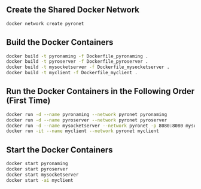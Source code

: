 ## Create the Shared Docker Network

```bash
docker network create pyronet
```

## Build the Docker Containers

```bash
docker build -t pyronaming -f Dockerfile_pyronaming .
docker build -t pyroserver -f Dockerfile_pyroserver .
docker build -t mysocketserver -f Dockerfile_mysocketserver .
docker build -t myclient -f Dockerfile_myclient .
```

## Run the Docker Containers in the Following Order (First Time)

```bash
docker run -d --name pyronaming --network pyronet pyronaming
docker run -d --name pyroserver --network pyronet pyroserver
docker run -d --name mysocketserver --network pyronet -p 8080:8080 mysocketserver
docker run -it --name myclient --network pyronet myclient
```


## Start the Docker Containers 

```bash
docker start pyronaming
docker start pyroserver
docker start mysocketserver
docker start -ai myclient
```
